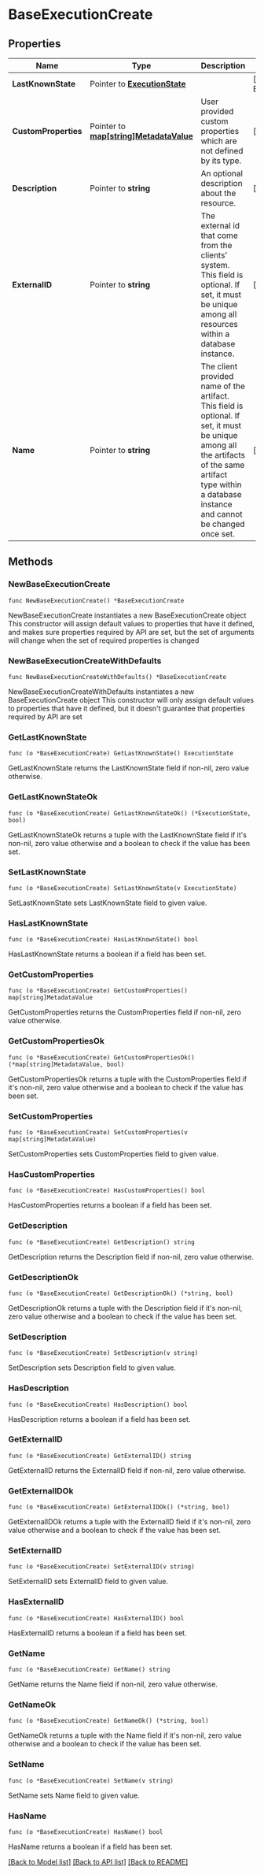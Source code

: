 # BaseExecutionCreate

## Properties

Name | Type | Description | Notes
------------ | ------------- | ------------- | -------------
**LastKnownState** | Pointer to [**ExecutionState**](ExecutionState.md) |  | [optional] [default to EXECUTIONSTATE_UNKNOWN]
**CustomProperties** | Pointer to [**map[string]MetadataValue**](MetadataValue.md) | User provided custom properties which are not defined by its type. | [optional] 
**Description** | Pointer to **string** | An optional description about the resource. | [optional] 
**ExternalID** | Pointer to **string** | The external id that come from the clients’ system. This field is optional. If set, it must be unique among all resources within a database instance. | [optional] 
**Name** | Pointer to **string** | The client provided name of the artifact. This field is optional. If set, it must be unique among all the artifacts of the same artifact type within a database instance and cannot be changed once set. | [optional] 

## Methods

### NewBaseExecutionCreate

`func NewBaseExecutionCreate() *BaseExecutionCreate`

NewBaseExecutionCreate instantiates a new BaseExecutionCreate object
This constructor will assign default values to properties that have it defined,
and makes sure properties required by API are set, but the set of arguments
will change when the set of required properties is changed

### NewBaseExecutionCreateWithDefaults

`func NewBaseExecutionCreateWithDefaults() *BaseExecutionCreate`

NewBaseExecutionCreateWithDefaults instantiates a new BaseExecutionCreate object
This constructor will only assign default values to properties that have it defined,
but it doesn't guarantee that properties required by API are set

### GetLastKnownState

`func (o *BaseExecutionCreate) GetLastKnownState() ExecutionState`

GetLastKnownState returns the LastKnownState field if non-nil, zero value otherwise.

### GetLastKnownStateOk

`func (o *BaseExecutionCreate) GetLastKnownStateOk() (*ExecutionState, bool)`

GetLastKnownStateOk returns a tuple with the LastKnownState field if it's non-nil, zero value otherwise
and a boolean to check if the value has been set.

### SetLastKnownState

`func (o *BaseExecutionCreate) SetLastKnownState(v ExecutionState)`

SetLastKnownState sets LastKnownState field to given value.

### HasLastKnownState

`func (o *BaseExecutionCreate) HasLastKnownState() bool`

HasLastKnownState returns a boolean if a field has been set.

### GetCustomProperties

`func (o *BaseExecutionCreate) GetCustomProperties() map[string]MetadataValue`

GetCustomProperties returns the CustomProperties field if non-nil, zero value otherwise.

### GetCustomPropertiesOk

`func (o *BaseExecutionCreate) GetCustomPropertiesOk() (*map[string]MetadataValue, bool)`

GetCustomPropertiesOk returns a tuple with the CustomProperties field if it's non-nil, zero value otherwise
and a boolean to check if the value has been set.

### SetCustomProperties

`func (o *BaseExecutionCreate) SetCustomProperties(v map[string]MetadataValue)`

SetCustomProperties sets CustomProperties field to given value.

### HasCustomProperties

`func (o *BaseExecutionCreate) HasCustomProperties() bool`

HasCustomProperties returns a boolean if a field has been set.

### GetDescription

`func (o *BaseExecutionCreate) GetDescription() string`

GetDescription returns the Description field if non-nil, zero value otherwise.

### GetDescriptionOk

`func (o *BaseExecutionCreate) GetDescriptionOk() (*string, bool)`

GetDescriptionOk returns a tuple with the Description field if it's non-nil, zero value otherwise
and a boolean to check if the value has been set.

### SetDescription

`func (o *BaseExecutionCreate) SetDescription(v string)`

SetDescription sets Description field to given value.

### HasDescription

`func (o *BaseExecutionCreate) HasDescription() bool`

HasDescription returns a boolean if a field has been set.

### GetExternalID

`func (o *BaseExecutionCreate) GetExternalID() string`

GetExternalID returns the ExternalID field if non-nil, zero value otherwise.

### GetExternalIDOk

`func (o *BaseExecutionCreate) GetExternalIDOk() (*string, bool)`

GetExternalIDOk returns a tuple with the ExternalID field if it's non-nil, zero value otherwise
and a boolean to check if the value has been set.

### SetExternalID

`func (o *BaseExecutionCreate) SetExternalID(v string)`

SetExternalID sets ExternalID field to given value.

### HasExternalID

`func (o *BaseExecutionCreate) HasExternalID() bool`

HasExternalID returns a boolean if a field has been set.

### GetName

`func (o *BaseExecutionCreate) GetName() string`

GetName returns the Name field if non-nil, zero value otherwise.

### GetNameOk

`func (o *BaseExecutionCreate) GetNameOk() (*string, bool)`

GetNameOk returns a tuple with the Name field if it's non-nil, zero value otherwise
and a boolean to check if the value has been set.

### SetName

`func (o *BaseExecutionCreate) SetName(v string)`

SetName sets Name field to given value.

### HasName

`func (o *BaseExecutionCreate) HasName() bool`

HasName returns a boolean if a field has been set.


[[Back to Model list]](../README.md#documentation-for-models) [[Back to API list]](../README.md#documentation-for-api-endpoints) [[Back to README]](../README.md)


